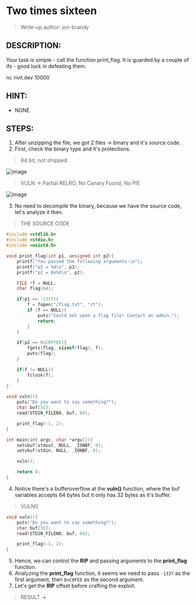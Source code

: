 # Two times sixteen
> Write-up author: jon-brandy
## DESCRIPTION:
Your task is simple - call the function print_flag. It is guarded by a couple of ifs - good luck in defeating them.

nc rivit.dev 10000

## HINT:
- NONE
## STEPS:
1. After unzipping the file, we got 2 files -> binary and it's source code.
2. First, check the binary type and it's protections.

> 64 bit, not stripped

![image](https://user-images.githubusercontent.com/70703371/222120384-206e6d8a-e9f3-4f00-bbbd-0274e24899a4.png)


> VULN -> Partial RELRO, No Canary Found, No PIE

![image](https://user-images.githubusercontent.com/70703371/222120463-fff58f63-7b91-421c-b426-6be13eb20e0e.png)


3. No need to decompile the binary, because we have the source code, let's analyze it then.

> THE SOURCE CODE

```c
#include <stdlib.h>
#include <stdio.h>
#include <unistd.h>

void print_flag(int p1, unsigned int p2){
    printf("You passed the following arguments:\n");
    printf("p1 = %d\n", p1);
    printf("p2 = 0x%X\n", p2);

    FILE *f = NULL;
    char flag[64];

    if(p1 == -1337){
        f = fopen("/flag.txt", "rt");
        if (f == NULL){
            puts("Could not open a flag file! Contact an admin.");
            return;
        }
    }

    if(p2 == 0xC0FFEE){
        fgets(flag, sizeof(flag), f);
        puts(flag);
    }

    if(f != NULL){
        fclose(f);
    }
}

void vuln(){
    puts("Do you want to say something?");
    char buf[32];
    read(STDIN_FILENO, buf, 64);

    print_flag(-1, 2);
}

int main(int argc, char *argv[]){
    setvbuf(stdout, NULL, _IONBF, 0);
    setvbuf(stdin, NULL, _IONBF, 0);

    vuln();

    return 0;
}

```

4. Notice there's a bufferoverflow at the **vuln()** function, where the buf variables accepts 64 bytes but it only has 32 bytes as it's buffer.

> VULN()

```c
void vuln(){
    puts("Do you want to say something?");
    char buf[32];
    read(STDIN_FILENO, buf, 64);

    print_flag(-1, 2);
}
```

5. Hence, we can control the **RIP** and passing arguments to the **print_flag** function. 
6. Analyzing the **print_flag** function, it seems we need to pass `-1337` as the first argument, then `0xC0FEE` as the second argument.
7. Let's get the **RIP** offset before crafting the exploit.

> RESULT -> 
